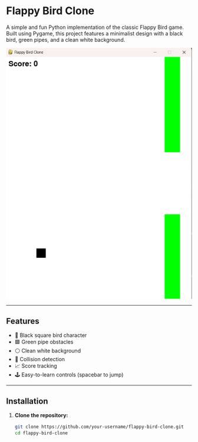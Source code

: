 # Flappy Bird Clone

A simple and fun Python implementation of the classic Flappy Bird game. Built using Pygame, this project features a minimalist design with a black bird, green pipes, and a clean white background.

![Gameplay Screenshot](gameplay.png) 

---

## Features
- 🖤 Black square bird character
- 🟩 Green pipe obstacles
- ⚪ Clean white background
- 🎯 Collision detection
- 📈 Score tracking
- 🕹️ Easy-to-learn controls (spacebar to jump)

---

## Installation

1. **Clone the repository:**
   ```bash
   git clone https://github.com/your-username/flappy-bird-clone.git
   cd flappy-bird-clone
